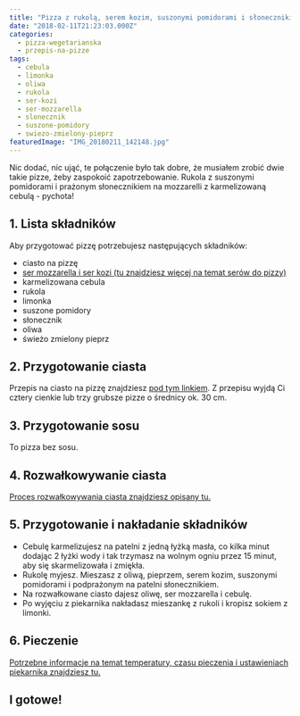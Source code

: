 ```yaml
---
title: "Pizza z rukolą, serem kozim, suszonymi pomidorami i słonecznikiem"
date: "2018-02-11T21:23:03.000Z"
categories: 
  - pizza-wegetarianska
  - przepis-na-pizze
tags: 
  - cebula
  - limonka
  - oliwa
  - rukola
  - ser-kozi
  - ser-mozzarella
  - slonecznik
  - suszone-pomidory
  - swiezo-zmielony-pieprz
featuredImage: "IMG_20180211_142148.jpg"
---
```


Nic dodać, nic ująć, te połączenie było tak dobre, że musiałem zrobić dwie takie pizze, żeby zaspokoić zapotrzebowanie. Rukola z suszonymi pomidorami i prażonym słonecznikiem na mozzarelli z karmelizowaną cebulą - pychota!

## 1\. Lista składników

Aby przygotować pizzę potrzebujesz następujących składników:

- ciasto na pizzę
- <a title="Ser do pizzy" href="/jaki-ser-wybrac-do-pizzy/">ser mozzarella i ser kozi (tu znajdziesz więcej na temat serów do pizzy)</a>
- karmelizowana cebula
- rukola
- limonka
- suszone pomidory
- słonecznik
- oliwa
- świeżo zmielony pieprz

## 2\. Przygotowanie ciasta

Przepis na ciasto na pizzę znajdziesz <a title="Przepis na ciasto podstawowe" href="/przepis-na-ciasto-na-pizze/">pod tym linkiem</a>. Z przepisu wyjdą Ci cztery cienkie lub trzy grubsze pizze o średnicy ok. 30 cm.

## 3\. Przygotowanie sosu

To pizza bez sosu.

## 4\. Rozwałkowywanie ciasta

<a title="Rozwałkowywanie ciasta" href="/jak-walkowac-ciasto-pizzy/">Proces rozwałkowywania ciasta znajdziesz opisany tu.</a>

## 5\. Przygotowanie i nakładanie składników

- Cebulę karmelizujesz na patelni z jedną łyżką masła, co kilka minut dodając 2 łyżki wody i tak trzymasz na wolnym ogniu przez 15 minut, aby się skarmelizowała i zmiękła.
- Rukolę myjesz. Mieszasz z oliwą, pieprzem, serem kozim, suszonymi pomidorami i podprażonym na patelni słonecznikiem.
- Na rozwałkowane ciasto dajesz oliwę, ser mozzarella i cebulę.
- Po wyjęciu z piekarnika nakładasz mieszankę z rukoli i kropisz sokiem z limonki.

## 6\. Pieczenie

<a title="Jak ustawić piekarnik do pieczenia pizzy" href="/jak-ustawic-piekarnik-pieczenia-pizzy/">Potrzebne informacje na temat temperatury, czasu pieczenia i ustawieniach piekarnika znajdziesz tu.</a>

## I gotowe!
